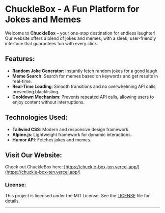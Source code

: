 # ChuckleBox - A Fun Platform for Jokes and Memes

Welcome to **ChuckleBox** – your one-stop destination for endless laughter! Our website offers a blend of jokes and memes, with a sleek, user-friendly interface that guarantees fun with every click.

## Features:
- **Random Joke Generator**: Instantly fetch random jokes for a good laugh.
- **Meme Search**: Search for memes based on keywords and get results in real-time.
- **Real-Time Loading**: Smooth transitions and no overwhelming API calls, preventing blacklisting.
- **Cooldown Mechanism**: Prevents repeated API calls, allowing users to enjoy content without interruptions.

## Technologies Used:
- **Tailwind CSS**: Modern and responsive design framework.
- **Alpine.js**: Lightweight framework for dynamic interactions.
- **Humor API**: Fetches jokes and memes.

## Visit Our Website:
Check out ChuckleBox here: [https://chuckle-box-ten.vercel.app/](https://chuckle-box-ten.vercel.app/)

### License:
This project is licensed under the MIT License. See the [LICENSE](LICENSE) file for details.

---
